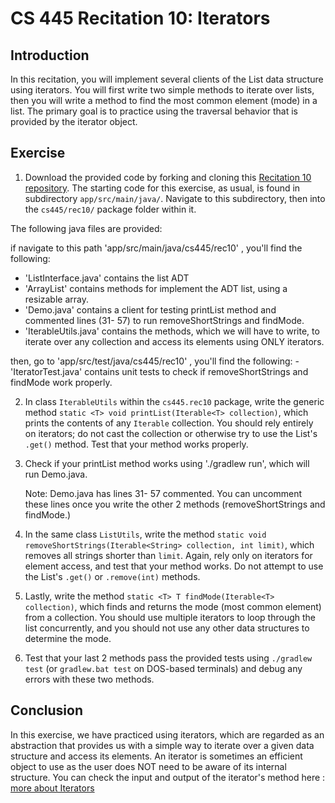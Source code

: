 # CS 445 Recitation 10: Iterators

## Introduction

In this recitation, you will implement several clients of the List data structure using iterators. You will first write two simple methods to iterate over lists, then you will write a method to find the most common element (mode) in a list. The primary goal is to practice using the traversal behavior that is provided by the iterator object.

## Exercise

1. Download the provided code by forking and cloning this [Recitation 10
repository](https://github.com/2217-cs445/cs445-rec10). The starting code for
this exercise, as usual, is found in subdirectory `app/src/main/java/`. Navigate
to this subdirectory, then into the `cs445/rec10/` package folder within it. 

The following java files are provided:

if navigate to this path 'app/src/main/java/cs445/rec10' , you'll find the following:

   - 'ListInterface.java' contains the list ADT
   - 'ArrayList' contains methods for implement the ADT list, using a resizable array.
   - 'Demo.java' contains a client for testing printList method and commented lines (31- 57) to run 		                                	removeShortStrings and findMode.
   - 'IterableUtils.java' contains the methods, which we will have to write, to iterate over any collection and 		access its elements using ONLY iterators.
   
then, go to 'app/src/test/java/cs445/rec10' , you'll find the following:
   -'IteratorTest.java' contains unit tests to check if removeShortStrings and findMode work properly. 

2. In class `IterableUtils` within the `cs445.rec10` package, write the generic method `static <T> void printList(Iterable<T> collection)`, which prints the contents of any `Iterable` collection. You should rely entirely on iterators; do not cast the collection or otherwise try to use the List's `.get()` method. Test that your method works properly.

3. Check if your printList method works using './gradlew run', which will run Demo.java. 

	Note: Demo.java has lines 31- 57 commented. You can uncomment these lines once you write the 		other 2 methods (removeShortStrings and findMode.)

4. In the same class `ListUtils`, write the method `static void removeShortStrings(Iterable<String> collection, int limit)`, which removes all strings shorter than `limit`. Again, rely only on iterators for element access, and test that your method works. Do not attempt to use the List's `.get()` or `.remove(int)` methods.

5. Lastly, write the method `static <T> T findMode(Iterable<T> collection)`, which finds and returns the mode (most common element) from a collection. You should use multiple iterators to loop through the list concurrently, and you should not use any other data structures to determine the mode.

6. Test that your last 2 methods pass the provided tests using `./gradlew test` (or
`gradlew.bat test` on DOS-based terminals) and debug any errors with these two
methods.


## Conclusion

In this exercise, we have practiced using iterators, which are regarded as an abstraction that provides us with a simple way to iterate over a given data structure and access its elements. An iterator is sometimes an efficient object to use as the user does NOT need to be aware of its internal structure. You can check the input and output of the iterator's method here :  [more about Iterators](https://docs.oracle.com/javase/7/docs/api/java/util/Iterator.html)

